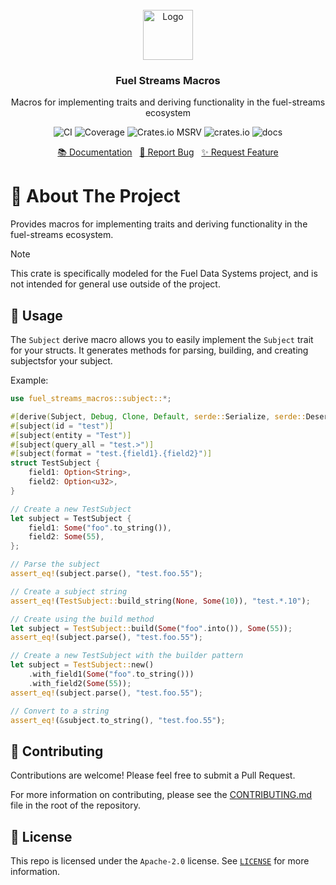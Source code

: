 <br/>
<div align="center">
    <a href="https://github.com/fuellabs/data-systems">
        <img src="https://global.discourse-cdn.com/business6/uploads/fuel/original/2X/5/57d5a345cc15a64b636e0d56e042857f8a0e80b1.png" alt="Logo" width="80" height="80">
    </a>
    <h3 align="center">Fuel Streams Macros</h3>
    <p align="center">
        Macros for implementing traits and deriving functionality in the fuel-streams ecosystem
    </p>
    <p align="center">
        <a href="https://github.com/FuelLabs/data-systems/actions/workflows/ci.yaml" style="text-decoration: none;">
            <img src="https://github.com/FuelLabs/data-systems/actions/workflows/ci.yaml/badge.svg?branch=main" alt="CI">
        </a>
        <a href="https://codecov.io/gh/FuelLabs/data-systems" style="text-decoration: none;">
            <img src="https://codecov.io/gh/FuelLabs/data-systems/graph/badge.svg?token=1zna00scwj" alt="Coverage">
        </a>
        <a href="https://crates.io/crates/fuel-streams-macros" style="text-decoration: none;">
            <img alt="Crates.io MSRV" src="https://img.shields.io/crates/msrv/fuel-streams-macros">
        </a>
        <a href="https://crates.io/crates/fuel-streams-macros" style="text-decoration: none;">
            <img src="https://img.shields.io/crates/v/fuel-streams-macros?label=latest" alt="crates.io">
        </a>
        <a href="https://docs.rs/fuel-streams-macros/" style="text-decoration: none;">
            <img src="https://docs.rs/fuel-streams-macros/badge.svg" alt="docs">
        </a>
    </p>
    <p align="center">
        <a href="https://docs.rs/fuel-streams-macros/">📚 Documentation</a>
        <span>&nbsp;</span>
        <a href="https://github.com/fuellabs/data-systems/issues/new?labels=bug&template=bug-report---.md">🐛 Report Bug</a>
        <span>&nbsp;</span>
        <a href="https://github.com/fuellabs/data-systems/issues/new?labels=enhancement&template=feature-request---.md">✨ Request Feature</a>
    </p>
</div>

# 📝 About The Project

Provides macros for implementing traits and deriving functionality in the fuel-streams ecosystem.

> [!NOTE]
> This crate is specifically modeled for the Fuel Data Systems project, and is not intended for general use outside of the project.

## 🚀 Usage

The `Subject` derive macro allows you to easily implement the `Subject` trait for your structs. It generates methods for parsing, building, and creating subjectsfor your subject.

Example:

```rust
use fuel_streams_macros::subject::*;

#[derive(Subject, Debug, Clone, Default, serde::Serialize, serde::Deserialize)]
#[subject(id = "test")]
#[subject(entity = "Test")]
#[subject(query_all = "test.>")]
#[subject(format = "test.{field1}.{field2}")]
struct TestSubject {
    field1: Option<String>,
    field2: Option<u32>,
}

// Create a new TestSubject
let subject = TestSubject {
    field1: Some("foo".to_string()),
    field2: Some(55),
};

// Parse the subject
assert_eq!(subject.parse(), "test.foo.55");

// Create a subject string
assert_eq!(TestSubject::build_string(None, Some(10)), "test.*.10");

// Create using the build method
let subject = TestSubject::build(Some("foo".into()), Some(55));
assert_eq!(subject.parse(), "test.foo.55");

// Create a new TestSubject with the builder pattern
let subject = TestSubject::new()
    .with_field1(Some("foo".to_string()))
    .with_field2(Some(55));
assert_eq!(subject.parse(), "test.foo.55");

// Convert to a string
assert_eq!(&subject.to_string(), "test.foo.55");
```

## 🤝 Contributing

Contributions are welcome! Please feel free to submit a Pull Request.

For more information on contributing, please see the [CONTRIBUTING.md](../../CONTRIBUTING.md) file in the root of the repository.

## 📜 License

This repo is licensed under the `Apache-2.0` license. See [`LICENSE`](../../LICENSE) for more information.

